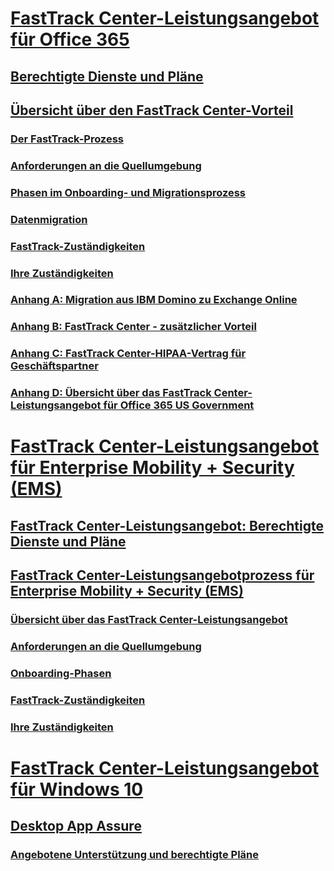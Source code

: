 # [FastTrack Center-Leistungsangebot für Office 365](O365-fasttrack-benefit-for-office-365.md)
## [Berechtigte Dienste und Pläne](O365-eligible-services-and-plans.md)
## [Übersicht über den FastTrack Center-Vorteil](O365-fasttrack-benefit-overview.md)
### [Der FastTrack-Prozess](O365-fasttrack-process.md)
### [Anforderungen an die Quellumgebung](O365-source-environment-expectations.md)
### [Phasen im Onboarding- und Migrationsprozess](O365-onboarding-and-migration.md)
### [Datenmigration](O365-data-migration.md)
### [FastTrack-Zuständigkeiten](O365-fasttrack-responsibilities.md)
### [Ihre Zuständigkeiten](O365-your-responsibilities.md)
### [Anhang A: Migration aus IBM Domino zu Exchange Online](O365-from-ibm-domino-to-exchange-online.md)
### [Anhang B: FastTrack Center - zusätzlicher Vorteil](O365-fasttrack-additional-benefits.md)
### [Anhang C: FastTrack Center-HIPAA-Vertrag für Geschäftspartner](O365-hipaa-business-associate-agreement.md)
### [Anhang D: Übersicht über das FastTrack Center-Leistungsangebot für Office 365 US Government](US-Gov-appendix-overview.md)
# [FastTrack Center-Leistungsangebot für Enterprise Mobility + Security (EMS)](https://docs.microsoft.com/de-DE/enterprise-mobility-security/Solutions/enterprise-mobility-fasttrack-program?toc=/fasttrack/fasttrack/toc.json)
## [FastTrack Center-Leistungsangebot: Berechtigte Dienste und Pläne](https://docs.microsoft.com/de-DE/enterprise-mobility-security/Solutions/fasttrack-center-benefit-for-enterprise-mobility-suite-ems?toc=/fasttrack/fasttrack/toc.json)
## [FastTrack Center-Leistungsangebotprozess für Enterprise Mobility + Security (EMS)](https://docs.microsoft.com/de-DE/enterprise-mobility-security/Solutions/fasttrack-center-benefit-process-for-enterprise-mobility-suite-ems?toc=/fasttrack/fasttrack/toc.json)
### [Übersicht über das FastTrack Center-Leistungsangebot](https://docs.microsoft.com/de-DE/enterprise-mobility-security/Solutions/fasttrack-center-benefit-process-for-ems-overview?toc=/fasttrack/fasttrack/toc.json)
### [Anforderungen an die Quellumgebung](https://docs.microsoft.com/de-DE/enterprise-mobility-security/Solutions/fasttrack-center-benefit-process-for-ems-environment-expectations?toc=/fasttrack/fasttrack/toc.json)
### [Onboarding-Phasen](https://docs.microsoft.com/de-DE/enterprise-mobility-security/Solutions/fasttrack-center-benefit-process-for-ems-phases?toc=/fasttrack/fasttrack/toc.json)
### [FastTrack-Zuständigkeiten](https://docs.microsoft.com/de-DE/enterprise-mobility-security/Solutions/fasttrack-center-benefit-process-for-ems-fasttrack-responsibilities?toc=/fasttrack/fasttrack/toc.json)
### [Ihre Zuständigkeiten](https://docs.microsoft.com/de-DE/enterprise-mobility-security/Solutions/fasttrack-center-benefit-process-for-ems-your-responsibilities?toc=/fasttrack/fasttrack/toc.json)
# [FastTrack Center-Leistungsangebot für Windows 10](Win-10-fasttrack-benefit-for-Windows-10.md)
## [Desktop App Assure](Win-10-desktop-app-assure.md)
### [Angebotene Unterstützung und berechtigte Pläne](Win-10-daa-assistance-offered-and-plans.md)